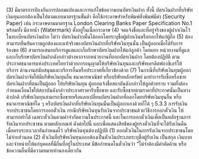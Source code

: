 (3) มีมาตรการป้องกันการปลอมแปลงและการแก้ไขข้อความบนบัตรเงินฝาก ทั้งนี้
บัตรเงินฝากที่บริษัทเงินทุนออกต้องเป็นไปตามแบบมาตรฐานขั้นต่ำ คือใช้กระดาษสำหรับพิมพ์สิ่งพิมพ์มีค่า
(Security Paper) เช่น กระดาษตามมาตรฐาน London Clearing Banks Paper Specification No.1
พร้อมทั้ง มีลายน้ำ (Watermark) ตั้งอยู่ในเนื้อกระดาษ
(4) จดแจ้งชื่อและที่อยู่จริงของผู้ฝากเงินไว้ในทะเบียนบัตรเงินฝาก ไม่ว่า
บัตรเงินฝากนั้นได้ออกโดยระบุชื่อผู้ฝากเงินหรือออกให้แก่ผู้ถือ
(5) ต้องสามารถยืนยันความถูกต้องและแท้จริงของบัตรเงินฝากที่บริษัทเงินทุนนั้น
เป็นผู้ออกเมื่อได้รับการร้องขอ
(6) สามารถเสนอบริการดูแลและเก็บรักษาบัตรเงินฝากให้แก่ลูกค้า โดยแยก
หน่วยงานที่ดูแลและเก็บรักษาบัตรเงินฝากดังกล่าวต่างหากจากหน่วยงานที่ออกบัตรเงินฝาก โดยต้องปฏิบัติ
ตามประกาศธนาคารแห่งประเทศไทยว่าด้วยการอนุญาตให้บริษัทเงินทุนและบริษัทเครดิตฟองซิเอร์ให้บริการ
ด้านงานสนับสนุนและบริการอื่นหรือประกาศที่เกี่ยวข้องด้วย
(7) ในกรณีที่บริษัทเงินทุนผู้ออกบัตรเงินฝากจัดให้มีบริษัทเงินทุนอื่น
ธนาคารพาณิชย์ หรือบริษัทหลักทรัพย์ มาทำการรับซื้อหรือขายบัตรเงินฝากที่ตนเป็นผู้ออก ให้บริษัทเงินทุน
ผู้ออกแจ้งชื่อสถาบันดังกล่าวให้ลูกค้าทราบ รวมทั้งต้องกำหนดเงื่อนไขให้สถาบันดังกล่าวประกาศราคารับซื้อขาย
และรับซื้อขายตามราคาที่ประกาศนั้นเป็นทางค้าปกติ
บริษัทเงินทุนสามารถซื้อขายหรือแลกเปลี่ยนบัตรเงินฝากที่ออกโดยบริษัทเงินทุนอื่น
หรือธนาคารพาณิชย์ใด ๆ หรือบัตรเงินฝากที่บริษัทเงินทุนนั้นเป็นผู้ออกเองด้วยก็ได้
ๆ
5.3.3
การรับเงินจากประชาชนโดยการออกตั๋วเงิน
กรณีบริษัทเงินทุนรับเงินจากประชาชนด้วยวิธีการออกตั๋วเงิน ให้สามารถทำได้
เฉพาะตั๋วเงินตามคำจำกัดความในประกาศนี้ และในการออกตั๋วเงินเพื่อเป็นหลักฐานการรับเงินจากประชาชน
ตามหลักเกณฑ์ ดังต่อไปนี้
และเพื่อแสดงสิทธิของผู้ทรงตั๋วเงินที่จะได้รับเงินคืนเมื่อครบระยะเวลาอันกำหนดไว้ บริษัทเงินทุนต้องปฏิบัติ
(1) ออกตั๋วเงินในการรับเงินจากประชาชนโดยไม่จ่ายส่วนลด
(2) ตั๋วเงินที่บริษัทเงินทุนออกต้องเป็นตัวเงินประเภทระบุชื่อผู้รับเงิน เป็นสกุล
เงินบาทและจำหน่ายให้แก่บุคคลที่มีถิ่นที่อยู่ในประเทศ มีข้อกำหนดในตั๋วเงินว่า “ไม่จำต้องมีคำคัดค้าน
หรือข้อความอื่นที่มีความหมายทํานองเดียวกัน
